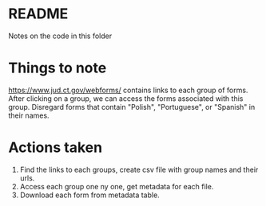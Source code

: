 # README

Notes on the code in this folder

# Things to note

https://www.jud.ct.gov/webforms/ contains links to each group of forms. After clicking on a group, we can access the forms associated with this group. Disregard forms that contain "Polish", "Portuguese", or "Spanish" in their names.

# Actions taken

1. Find the links to each groups, create csv file with group names and their urls.
2. Access each group one ny one, get metadata for each file.
3. Download each form from metadata table.